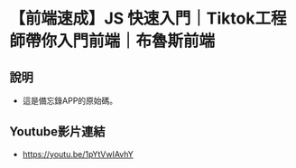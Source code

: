 # 【前端速成】JS 快速入門｜Tiktok工程師帶你入門前端｜布魯斯前端

## 說明
- 這是備忘錄APP的原始碼。

## Youtube影片連結
- https://youtu.be/1pYtVwIAvhY
